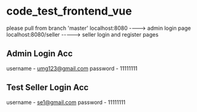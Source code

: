 # code_test_frontend_vue

please pull from branch 'master'
localhost:8080 ----> admin login page
localhost:8080/seller -----> seller login and register pages

Admin Login Acc
---------------
username - umg123@gmail.com
password - 11111111

Test Seller Login Acc
---------------------
username - se1@gmail.com
password - 11111111

